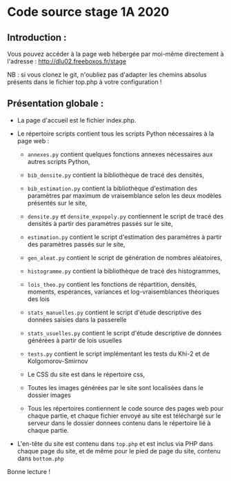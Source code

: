 # Code source stage 1A 2020

## Introduction :
Vous pouvez accéder à la page web hébergée par moi-même directement à l'adresse : http://dlu02.freeboxos.fr/stage

NB : si vous clonez le git, n'oubliez pas d'adapter les chemins absolus présents dans le fichier top.php à votre configuration !

## Présentation globale :
- La page d'accueil est le fichier index.php.
- Le répertoire scripts contient tous les scripts Python nécessaires à la page web :
  - `annexes.py` contient quelques fonctions annexes nécessaires aux autres scripts Python,
  - `bib_densite.py` contient la bibliothèque de tracé des densités,
  - `bib_estimation.py` contient la bibliothèque d'estimation des paramètres par maximum de vraisemblance selon les deux modèles présentés sur le site,
  - `densite.py` et `densite_expopoly.py` contiennent le script de tracé des densités à partir des paramètres passés sur le site,
  - `estimation.py` contient le script d'estimation des paramètres à partir des paramètres passés sur le site,
  - `gen_aleat.py` contient le script de génération de nombres aléatoires,
  - `histogramme.py` contient la bibliothèque de tracé des histogrammes,
  - `lois_theo.py` contient les fonctions de répartition, densités, moments, espérances, variances et log-vraisemblances théoriques des lois
  - `stats_manuelles.py` contient le script d'étude descriptive des données saisies dans la passerelle
  - `stats_usuelles.py` contient le script d'étude descriptive de données générées à partir de lois usuelles
  - `tests.py` contient le script implémentant les tests du Khi-2 et de Kolgomorov-Smirnov

  - Le CSS du site est dans le répertoire css,
  - Toutes les images générées par le site sont localisées dans le dossier images
  - Tous les répertoires contiennent le code source des pages web pour chaque partie, et chaque fichier envoyé au site est téléchargé sur le serveur dans le dossier donnees contenu dans le répertoire lié à chaque partie.

- L'en-tête du site est contenu dans `top.php` et est inclus via PHP dans chaque page du site, et de même pour le pied de page du site, contenu dans `bottom.php`

Bonne lecture !
